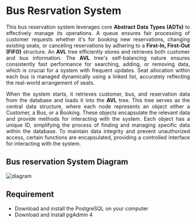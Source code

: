 # Bus Resrvation System

<p style="text-align: justify;">This bus reservation system leverages core <b>Abstract Data Types (ADTs)</b> to effectively manage its operations. A queue ensures fair processing of customer requests whether it's for booking new reservations, changing existing seats, or canceling reservations by adhering to a <b>First-In, First-Out (FIFO)</b> structure. An <b>AVL</b> tree efficiently stores and retrieves both customer and bus information. The <b>AVL</b> tree's self-balancing nature ensures consistently fast performance for searching, adding, or removing data, which is crucial for a system with frequent updates. Seat allocation within each bus is managed dynamically using a linked list, accurately reflecting the real-world arrangement of seats.</p>

<p style="text-align: justify;">When the system starts, it retrieves customer, bus, and reservation data from the database and loads it into the <b>AVL</b> tree. This tree serves as the central data structure, where each node represents an object either a Customer, a Bus, or a Booking. These objects encapsulate the relevant data and provide methods for interacting with the system. Each object has a unique ID, simplifying the process of finding and managing specific data within the database. To maintain data integrity and prevent unauthorized access, certain functions are encapsulated, providing a controlled interface for interacting with the system. </p>

## Bus reservation System Diagram
![diagram](https://github.com/user-attachments/assets/9888170c-47a0-4b5c-bd07-f8109f22d5a6)

## Requirement

- Download and install the PostgreSQL on your computer
- Download and install pgAdmin 4 
